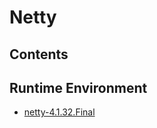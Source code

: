 # Netty

## Contents

## Runtime Environment
- [netty-4.1.32.Final](https://netty.io/downloads.html)